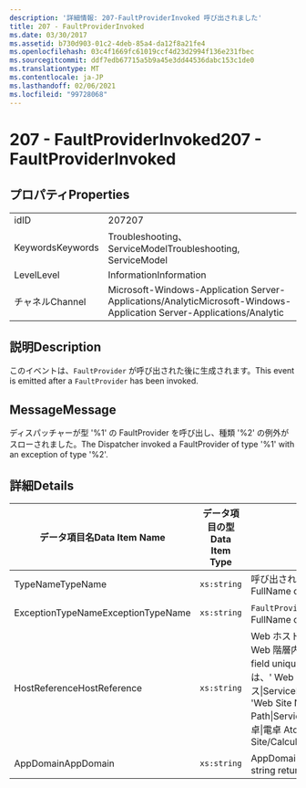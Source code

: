 ```yaml
---
description: '詳細情報: 207-FaultProviderInvoked 呼び出されました'
title: 207 - FaultProviderInvoked
ms.date: 03/30/2017
ms.assetid: b730d903-01c2-4deb-85a4-da12f8a21fe4
ms.openlocfilehash: 03c4f1669fc61019ccf4d23d2994f136e231fbec
ms.sourcegitcommit: ddf7edb67715a5b9a45e3dd44536dabc153c1de0
ms.translationtype: MT
ms.contentlocale: ja-JP
ms.lasthandoff: 02/06/2021
ms.locfileid: "99728068"
---
```

# <a name="207---faultproviderinvoked"></a><span data-ttu-id="462d9-103">207 - FaultProviderInvoked</span><span class="sxs-lookup"><span data-stu-id="462d9-103">207 - FaultProviderInvoked</span></span>

## <a name="properties"></a><span data-ttu-id="462d9-104">プロパティ</span><span class="sxs-lookup"><span data-stu-id="462d9-104">Properties</span></span>  
  
|||  
|-|-|  
|<span data-ttu-id="462d9-105">id</span><span class="sxs-lookup"><span data-stu-id="462d9-105">ID</span></span>|<span data-ttu-id="462d9-106">207</span><span class="sxs-lookup"><span data-stu-id="462d9-106">207</span></span>|  
|<span data-ttu-id="462d9-107">Keywords</span><span class="sxs-lookup"><span data-stu-id="462d9-107">Keywords</span></span>|<span data-ttu-id="462d9-108">Troubleshooting、ServiceModel</span><span class="sxs-lookup"><span data-stu-id="462d9-108">Troubleshooting, ServiceModel</span></span>|  
|<span data-ttu-id="462d9-109">Level</span><span class="sxs-lookup"><span data-stu-id="462d9-109">Level</span></span>|<span data-ttu-id="462d9-110">Information</span><span class="sxs-lookup"><span data-stu-id="462d9-110">Information</span></span>|  
|<span data-ttu-id="462d9-111">チャネル</span><span class="sxs-lookup"><span data-stu-id="462d9-111">Channel</span></span>|<span data-ttu-id="462d9-112">Microsoft-Windows-Application Server-Applications/Analytic</span><span class="sxs-lookup"><span data-stu-id="462d9-112">Microsoft-Windows-Application Server-Applications/Analytic</span></span>|  
  
## <a name="description"></a><span data-ttu-id="462d9-113">説明</span><span class="sxs-lookup"><span data-stu-id="462d9-113">Description</span></span>  

 <span data-ttu-id="462d9-114">このイベントは、`FaultProvider` が呼び出された後に生成されます。</span><span class="sxs-lookup"><span data-stu-id="462d9-114">This event is emitted after a `FaultProvider` has been invoked.</span></span>  
  
## <a name="message"></a><span data-ttu-id="462d9-115">Message</span><span class="sxs-lookup"><span data-stu-id="462d9-115">Message</span></span>  

 <span data-ttu-id="462d9-116">ディスパッチャーが型 '%1' の FaultProvider を呼び出し、種類 '%2' の例外がスローされました。</span><span class="sxs-lookup"><span data-stu-id="462d9-116">The Dispatcher invoked a FaultProvider of type '%1' with an exception of type '%2'.</span></span>  
  
## <a name="details"></a><span data-ttu-id="462d9-117">詳細</span><span class="sxs-lookup"><span data-stu-id="462d9-117">Details</span></span>  
  
|<span data-ttu-id="462d9-118">データ項目名</span><span class="sxs-lookup"><span data-stu-id="462d9-118">Data Item Name</span></span>|<span data-ttu-id="462d9-119">データ項目の型</span><span class="sxs-lookup"><span data-stu-id="462d9-119">Data Item Type</span></span>|<span data-ttu-id="462d9-120">説明</span><span class="sxs-lookup"><span data-stu-id="462d9-120">Description</span></span>|  
|--------------------|--------------------|-----------------|  
|<span data-ttu-id="462d9-121">TypeName</span><span class="sxs-lookup"><span data-stu-id="462d9-121">TypeName</span></span>|`xs:string`|<span data-ttu-id="462d9-122">呼び出された `FaultProvider` の型の CLR FullName。</span><span class="sxs-lookup"><span data-stu-id="462d9-122">The CLR FullName of the type of the invoked `FaultProvider`.</span></span>|  
|<span data-ttu-id="462d9-123">ExceptionTypeName</span><span class="sxs-lookup"><span data-stu-id="462d9-123">ExceptionTypeName</span></span>|`xs:string`|<span data-ttu-id="462d9-124">`FaultProvider` の操作対象である例外の CLR FullName。</span><span class="sxs-lookup"><span data-stu-id="462d9-124">The CLR FullName of the exception that the `FaultProvider` has operated on.</span></span>|  
|<span data-ttu-id="462d9-125">HostReference</span><span class="sxs-lookup"><span data-stu-id="462d9-125">HostReference</span></span>|`xs:string`|<span data-ttu-id="462d9-126">Web ホスト サービスの場合は、このフィールドにより、サービスが Web 階層内で一意に識別されます。</span><span class="sxs-lookup"><span data-stu-id="462d9-126">For Web-hosted services, this field uniquely identifies the service in the Web hierarchy.</span></span> <span data-ttu-id="462d9-127">この形式は、' Web サイト名アプリケーションの仮想パス&#124;サービスの仮想パス&#124;ServiceName ' として定義されています。</span><span class="sxs-lookup"><span data-stu-id="462d9-127">Its format is defined as 'Web Site Name Application Virtual Path&#124;Service Virtual Path&#124;ServiceName'.</span></span> <span data-ttu-id="462d9-128">例: ' 既定の Web サイト/計算 Atorapplication&#124;/電卓&#124;電卓 Atorservice '。</span><span class="sxs-lookup"><span data-stu-id="462d9-128">Example: 'Default Web Site/CalculatorApplication&#124;/CalculatorService.svc&#124;CalculatorService'.</span></span>|  
|<span data-ttu-id="462d9-129">AppDomain</span><span class="sxs-lookup"><span data-stu-id="462d9-129">AppDomain</span></span>|`xs:string`|<span data-ttu-id="462d9-130">AppDomain.CurrentDomain.FriendlyName で返される文字列。</span><span class="sxs-lookup"><span data-stu-id="462d9-130">The string returned by AppDomain.CurrentDomain.FriendlyName.</span></span>|
